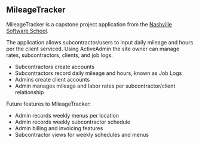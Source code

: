 ## MileageTracker

MileageTracker is a capstone project application from the [Nashville Software School](http://nashvillesoftwareschool.com).

The application allows subcontractor/users to input daily mileage and hours per the client serviced. Using ActiveAdmin the site owner can manage rates, subcontractors, clients, and job logs.

- Subcontractors create accounts
- Subcontractors record daily mileage and hours, known as Job Logs
- Admins create client accounts
- Admin manages mileage and labor rates per subcontractor/client relationship

Future features to MileageTracker:
- Admin records weekly menus per location
- Admin records weekly subcontractor schedule
- Admin billing and invoicing features
- Subcontractor views for weekly schedules and menus
